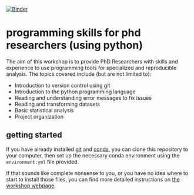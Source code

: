 [![Binder](https://mybinder.org/badge_logo.svg)](https://mybinder.org/v2/gh/iamdonovan/intro-to-python/HEAD)

# programming skills for phd researchers (using python)

The aim of this workshop is to provide PhD Researchers with skills and experience to use programming tools for 
specialized and reproducible analysis. The topics covered include (but are not limited to):

- Introduction to version control using git
- Introduction to the python programming language
- Reading and understanding error messages to fix issues
- Reading and transforming datasets
- Basic statistical analysis
- Project organization

## getting started

If you have already installed [git](https://git-scm.com/) and [conda](https://docs.conda.io/en/latest/), you can clone
this repository to your computer, then set up the necessary conda environment using the `environment.yml` file provided.

If that sounds like complete nonsense to you, or you have no idea where to start to install those files, you can find
more detailed instructions on [the workshop webpage](https://iamdonovan.github.io/teaching/python-programming).
